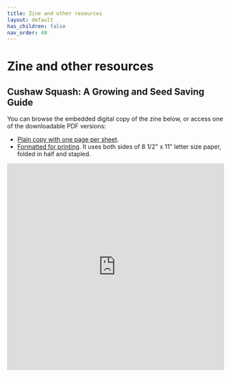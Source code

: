 ```yaml
---
title: Zine and other resources
layout: default
has_children: false
nav_order: 40
---
```


# Zine and other resources

## Cushaw Squash: A Growing and Seed Saving Guide

You can browse the embedded digital copy of the zine below, or access one of the downloadable PDF versions:

- <a href="/assets/commonwealth-cushaw-zine-2025-02-13.pdf">Plain copy with one page per sheet</a>.
- <a href="/assets/commonwealth-cushaw-zine-bifold-2025-02-13-printable-bifold.pdf">Formatted for printing</a>. It uses both sides of 8 1/2" x 11" letter size paper, folded in half and stapled. 

<iframe allowfullscreen="allowfullscreen" scrolling="no" class="fp-iframe" style="border: 1px solid lightgray; width: 100%; height: 30rem;" src="https://heyzine.com/flip-book/c5d5b4b224.html"></iframe>